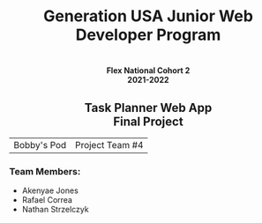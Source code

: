 <h1 align="center"><b>Generation USA Junior Web Developer Program</b><h1>
<h4 align="center">Flex National Cohort 2 <br> 2021-2022</h4>
<h2 align="center"><b>Task Planner Web App <br> Final Project</b></h2>
<table align="center">
  <colgroup>
    <col span="2">
  </colgroup>
   <tr>
    <td>Bobby's Pod</td>
    <td>Project Team #4</td>
   </tr>
</table>
<h3>Team Members:</h3>
  <ul>
  <li>Akenyae Jones</li>
  <li>Rafael Correa</li>
  <li>Nathan Strzelczyk</li>
</ul>

